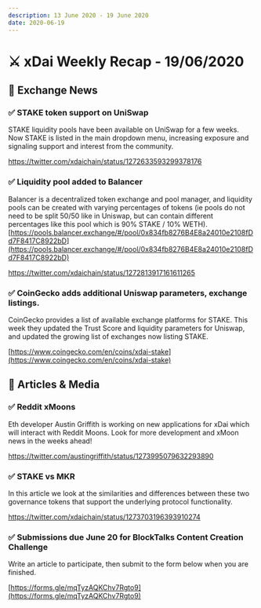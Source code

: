 ```yaml
---
description: 13 June 2020 - 19 June 2020
date: 2020-06-19
---
```


# ⚔️ xDai Weekly Recap - 19/06/2020

## :satellite: Exchange News

### ✅ **STAKE token support on UniSwap**

STAKE liquidity pools have been available on UniSwap for a few weeks. Now STAKE is listed in the main dropdown menu, increasing exposure and signaling support and interest from the community.

https://twitter.com/xdaichain/status/1272633593299378176

### ✅ **Liquidity pool added to Balancer**

Balancer is a decentralized token exchange and pool manager, and liquidity pools can be created with varying percentages of tokens (ie pools do not need to be split 50/50 like in Uniswap, but can contain different percentages like this pool which is 90% STAKE / 10% WETH). [https://pools.balancer.exchange/#/pool/0x834fb8276B4E8a24010e2108fDd7F8417C8922bD](https://pools.balancer.exchange/#/pool/0x834fb8276B4E8a24010e2108fDd7F8417C8922bD)

https://twitter.com/xdaichain/status/1272813917161611265

### ✅ **CoinGecko adds additional Uniswap parameters, exchange listings.**

CoinGecko provides a list of available exchange platforms for STAKE. This week they updated the Trust Score and liquidity parameters for Uniswap, and updated the growing list of exchanges now listing STAKE.

[https://www.coingecko.com/en/coins/xdai-stake](https://www.coingecko.com/en/coins/xdai-stake) 

## :newspaper: Articles & Media

### ✅ Reddit xMoons

Eth developer Austin Griffith is working on new applications for xDai which will interact with Reddit Moons. Look for more development and xMoon news in the weeks ahead!

https://twitter.com/austingriffith/status/1273995079632293890

### ✅ STAKE vs MKR

In this article we look at the similarities and differences between these two governance tokens that support the underlying protocol functionality.

https://twitter.com/xdaichain/status/1273703196393910274

### ✅ Submissions due June 20 for BlockTalks Content Creation Challenge

Write an article to participate, then submit to the form below when you are finished.

[https://forms.gle/mqTyzAQKChv7Rgto9](https://forms.gle/mqTyzAQKChv7Rgto9)

